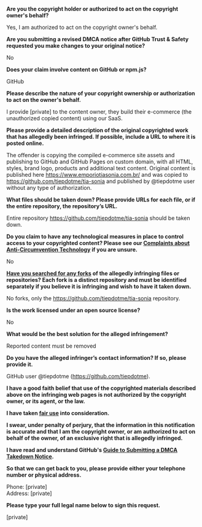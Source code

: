 **Are you the copyright holder or authorized to act on the copyright owner's behalf?**

Yes, I am authorized to act on the copyright owner's behalf.

**Are you submitting a revised DMCA notice after GitHub Trust & Safety requested you make changes to your original notice?**

No

**Does your claim involve content on GitHub or npm.js?**

GitHub

**Please describe the nature of your copyright ownership or authorization to act on the owner's behalf.**

I provide [private] to the content owner, they build their e-commerce (the unauthorized copied content) using our SaaS.

**Please provide a detailed description of the original copyrighted work that has allegedly been infringed. If possible, include a URL to where it is posted online.**

The offender is copying the compiled e-commerce site assets and publishing to GitHub and GitHub Pages on custom domain, with all HTML, styles, brand logo, products and additional text content. Original content is published here https://www.emporiotiasonia.com.br/ and was copied to https://github.com/tiepdotme/tia-sonia and published by @tiepdotme user without any type of authorization.

**What files should be taken down? Please provide URLs for each file, or if the entire repository, the repository’s URL.**

Entire repository https://github.com/tiepdotme/tia-sonia should be taken down.

**Do you claim to have any technological measures in place to control access to your copyrighted content? Please see our <a href="https://docs.github.com/articles/guide-to-submitting-a-dmca-takedown-notice#complaints-about-anti-circumvention-technology">Complaints about Anti-Circumvention Technology</a> if you are unsure.**

No

**<a href="https://docs.github.com/articles/dmca-takedown-policy#b-what-about-forks-or-whats-a-fork">Have you searched for any forks</a> of the allegedly infringing files or repositories? Each fork is a distinct repository and must be identified separately if you believe it is infringing and wish to have it taken down.**

No forks, only the https://github.com/tiepdotme/tia-sonia repository.

**Is the work licensed under an open source license?**

No

**What would be the best solution for the alleged infringement?**

Reported content must be removed

**Do you have the alleged infringer’s contact information? If so, please provide it.**

GitHub user @tiepdotme (https://github.com/tiepdotme).

**I have a good faith belief that use of the copyrighted materials described above on the infringing web pages is not authorized by the copyright owner, or its agent, or the law.**

**I have taken <a href="https://www.lumendatabase.org/topics/22">fair use</a> into consideration.**

**I swear, under penalty of perjury, that the information in this notification is accurate and that I am the copyright owner, or am authorized to act on behalf of the owner, of an exclusive right that is allegedly infringed.**

**I have read and understand GitHub's <a href="https://docs.github.com/articles/guide-to-submitting-a-dmca-takedown-notice/">Guide to Submitting a DMCA Takedown Notice</a>.**

**So that we can get back to you, please provide either your telephone number or physical address.**

Phone: [private]  
Address: [private]  

**Please type your full legal name below to sign this request.**

[private]  
